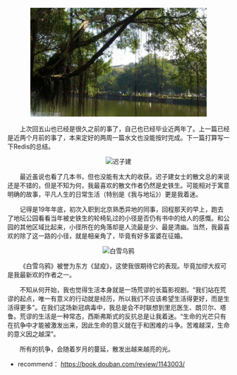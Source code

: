 
<p align="center">
<img src="./source/华工五山.png" alt="华工五山" width="400"/>
</p>
&#8195;&#8195;上次回五山也已经是很久之前的事了，自己也已经毕业近两年了。上一篇已经是近两个月前的事了，本来定好的两周一篇水文也没能按时完成。下一篇打算写一下Redis的总结。

<p align="center">
<img src="./source/迟子建.png" alt="迟子建" width="400"/>
</p>

&#8195;&#8195;最近虽说也看了几本书，但也没能有太大的收获。迟子建女士的散文总的来说还是不错的，但是不知为何，我最喜欢的散文作者仍然是史铁生。可能相对于寓意明确的故事，平凡人生的日常生活（特别是《我与地坛》）更是我着迷。


&#8195;&#8195;记得是19年年底，初次入职到北京熟悉异地的同事，回程那天的早上，跑去了地坛公园看看当年被史铁生的轮椅轧过的小径是否仍有书中的给人的感慨。和公园的其他区域比起来，小径所在的角落却是人流最是少、最是清幽。当然，我最喜欢的除了这一路的小径，就是相亲角了，毕竟有好多富婆在征婚。

<p align="center">
<img src="./source/白雪乌鸦.jpeg" alt="白雪乌鸦" width="200"/>
</p>

&#8195;&#8195;《白雪乌鸦》被誉为东方《鼠疫》，这使我很期待它的表现。毕竟加缪大叔可是我最新欢的作者之一。


&#8195;&#8195;不知从何开始，我也觉得生活本身就是一场荒谬的长篇影视剧。“我们站在荒谬的起点，唯一有意义的行动就是经历，所以我们不应该希望生活得更好，而是生活得更多”。在我们这场新冠病毒中，我总是会不时联想到里厄医生、朗贝尔、塔鲁。荒谬的生活是一种常态，西斯弗斯式的反抗总是让我着迷。“生命的光芒只有在抗争中才能被激发出来，因此生命的意义就在于和困难的斗争。苦难越深，生命的意义因之越深”。

&#8195;&#8195;所有的抗争，会随着岁月的蔓延，散发出越来越亮的光。

- recommend： https://book.douban.com/review/1143003/